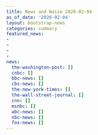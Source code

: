 ```yaml
---
title: News and Noise 2020-02-04
as_of_date: '2020-02-04'
layout: bootstrap-news
categories: summary
featured_news:
- 
- 
- 
- 
news:
  the-washington-post: []
  cnbc: []
  bbc-news: []
  cbs-news: []
  the-new-york-times: []
  the-wall-street-journal: []
  cnn: []
  msnbc: []
  abc-news: []
  nbc-news: []
  fox-news: []
---
```

